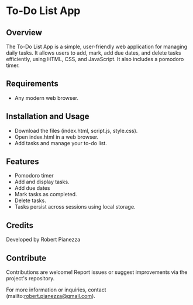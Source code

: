 # To-Do List App

## Overview
The To-Do List App is a simple, user-friendly web application for managing daily tasks. It allows users to add, mark, add due dates, and delete tasks efficiently, using HTML, CSS, and JavaScript. It also includes a pomodoro timer.

## Requirements
- Any modern web browser.

## Installation and Usage
- Download the files (index.html, script.js, style.css).
- Open index.html in a web browser.
- Add tasks and manage your to-do list.

## Features
- Pomodoro timer
- Add and display tasks.
- Add due dates
- Mark tasks as completed.
- Delete tasks.
- Tasks persist across sessions using local storage.

## Credits
Developed by Robert Pianezza

## Contribute
Contributions are welcome! Report issues or suggest improvements via the project's repository.

For more information or inquiries, contact (mailto:robert.pianezza@gmail.com).

